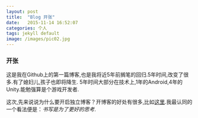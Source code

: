 ```yaml
---
layout: post
title:  "Blog 开张"
date:   2015-11-14 16:52:07
categories: 个人
tags: jekyll default
image: /images/pic02.jpg
---
```

### 开张
这是我在Github上的第一篇博客,也是我将近5年前搁笔的回归.5年时间,改变了很多.有了媳妇儿,孩子也即将降生.
5年时间大部分在技术上,1年的Android,4年的Unity.能勉强算是个游戏开发者.
	
这次,先来说说为什么要开启独立博客？开博客的好处有很多,比如[这里].我最认同的一个看法便是：*书写是为了更好的思考*.

[这里]:http://mindhacks.cn/2009/02/15/why-you-should-start-blogging-now/